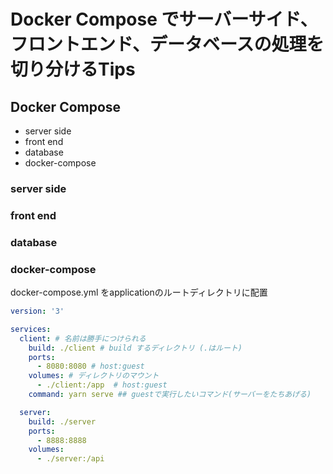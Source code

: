 # Docker Compose でサーバーサイド、フロントエンド、データベースの処理を切り分けるTips

## Docker Compose

- server side
- front end
- database
- docker-compose

### server side

### front end

### database

### docker-compose

docker-compose.yml をapplicationのルートディレクトリに配置

```yaml
version: '3'

services:
  client: # 名前は勝手につけられる
    build: ./client # build するディレクトリ (.はルート)
    ports:
      - 8080:8080 # host:guest
    volumes: # ディレクトリのマウント
      - ./client:/app  # host:guest
    command: yarn serve ## guestで実行したいコマンド(サーバーをたちあげる)

  server:
    build: ./server
    ports:
      - 8888:8888
    volumes:
      - ./server:/api
```
